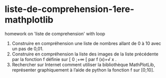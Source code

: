 # liste-de-comprehension-1ere-mathplotlib
homework on 'liste de comprehension' with loop
1. Construire en compréhension une liste de nombres allant de 0 à 10 avec un pas de 0,01.
2. Construire en compréhension la liste des images de la liste précédente par la fonction f définie
sur [ 0 ;+∞ [ par f (x)=√ x .
3. Rechercher sur Internet comment utiliser la bibliothèque MathPlotLib, représenter
graphiquement à l’aide de python la fonction f sur [0;10]. 
